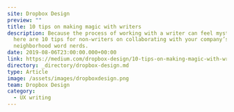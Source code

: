 ```yaml
---
site: Dropbox Design
preview: ""
title: 10 tips on making magic with writers
description: Because the process of working with a writer can feel mysterious,
  here are 10 tips for non-writers on collaborating with your company’s friendly
  neighborhood word nerds.
date: 2019-08-06T23:00:00.000+00:00
link: https://medium.com/dropbox-design/10-tips-on-making-magic-with-writers-9bb17eabf749
directory: _directory/dropbox-design.md
type: Article
image: /assets/images/dropboxdesign.png
team: Dropbox Design
category:
  - UX writing
---
```

